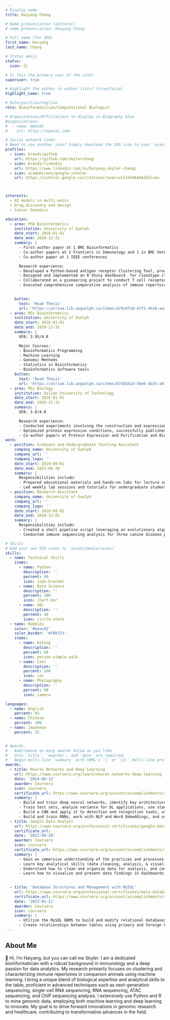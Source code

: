 ```yaml
---
# Display name
title: Haiyang Chang

# Name pronunciation (optional)
# name_pronunciation: Haiyang Chang

# Full name (for SEO)
first_name: Haiyang
last_name: Chang

# Status emoji
status:
  icon: 😉

# Is this the primary user of the site?
superuser: true

# Highlight the author in author lists? (true/false)
highlight_name: true

# Role/position/tagline
role: Bioinformatician/Computational Biologist

# Organizations/Affiliations to display in Biography blox
#organizations:
#  - name: OpenAI
#    url: https://openai.com/

# Social network links
# Need to use another icon? Simply download the SVG icon to your `assets/media/icons/` folder.
profiles:
  - icon: brands/github
    url: https://github.com/skylerchang
  - icon: brands/linkedin
    url: https://www.linkedin.com/in/haiyang-skyler-chang/
  - icon: academicons/google-scholar
    url: https://scholar.google.ca/citations?user=xCn3JkAAAAAJ&hl=en



interests:
  - AI models in multi-omics
  - Drug discovery and design 
  - Cancer Genomics 

education:
  - area: PhD Bioinformatics
    institution: University of Guelph
    date_start: 2016-01-01
    date_end: 2020-12-31
    summary: |
      - First-author paper at 1 BMC Bioinformatics
      - Co-author papers at 2 Frontiers in Immunology and 1 in BMC Veterinary Research
      - Co-author paper at 1 IEEE conferences 

      Research experience:
      - Developed a Python-based antigen receptor Clustering Tool, processing one million unique sequences in 5 minutes on a MacBook Air with an M2 chip, maintaining high clustering quality comparable to established tools.
      - Designed and implemented an R Shiny dashboard  for clonotype clustering visualization, incorporating interactive network graphs, phylogenetic trees, and logo representation plots, enhancing the exploration of high-publicity clusters as potential immune signatures.
      - Collaborated on a pioneering project to conduct T cell receptor (TCR) repertoire analysis using single-cell RNA sequencing in both healthy cats and dogs and  perform the TCR clustering analysis.
      - Executed comprehensive comparative analysis of immune repertoires in dog neurological diseases across two anatomical compartments, identifying novel ante-mortem diagnostic tools through clonotype clustering and sequence pattern similarity analysis.

    
    button:
      text: 'Read Thesis'
      url: 'https://atrium.lib.uoguelph.ca/items/a79c0f10-47f2-4b10-aa25-2e53e456a9d2'
  - area: MSc Bioinformatics
    institution: University of Guelph
    date_start: 2016-01-01
    date_end: 2020-12-31
    summary: |
      GPA: 3.95/4.0

      Major Courses:
      - Bioinformatics Programming 
      - Machine Learning
      - Genomic Methods 
      - Statistics in Bioinformatics
      - Bioinformatics Software tools
    button:
      text: 'Read Thesis'
      url: 'https://atrium.lib.uoguelph.ca/items/87dd161d-56e6-4b35-a878-05671a4f005b'
  - area: MSc Biology
    institution: Dalian University of Technology
    date_start: 2016-01-01
    date_end: 2020-12-31
    summary: |
      GPA: 3.8/4.0

      Research experience:
      - Conducted experiments involving the construction and expression of plasmid vectors of human glutamate oxaloacetate transaminases, performing protein purification and enzymatic activity assessment.
      - Optimized protein expression conditions, successfully published the crystallization structures in the Protein Data Bank (PDB) with IDs: 3WZF and 5AX8.
      - Co-author papers at Protein Expression and Purification and BioScience Trends.
work:
  - position: Graduate and Undergraduate Teaching Assistant
    company_name: University of Guelph
    company_url: ''
    company_logo: ''
    date_start: 2019-09-01
    date_end: 2023-04-30
    summary: |
      Responsibilities include:
      - Prepared educational materials and hands-on labs for lecture sessions on Unix commands, high-performance computing (HPC), and bioinformatics sequencing analysis (genome assembly, bulk RNA-seq, SNP anlysis, ATAC-seq and ChIP-seq.)
      - Led weekly lab sessions and tutorials for undergraduate students in statistics and R software, providing support for statistical modeling, data analysis, and visualization.
  - position: Research Assistant
    company_name: University of Guelph
    company_url: ''
    company_logo: ''
    date_start: 2018-09-01
    date_end: 2018-12-01
    summary: |
      Responsibilities include:
      - Created a shell pipeline script leveraging an evolutionary algorithm to identify high-similarity antigen receptors, streamlining the analysis process from Illumina sequencing platform to HPC platform.
      - Conducted immune sequencing analysis for three canine disease projects (lymphoma, minimal residual disease, and inflammatory conditions), contributing to one co-authored academic paper.

# Skills
# Add your own SVG icons to `assets/media/icons/`
skills:
  - name: Technical Skills
    items:
      - name: Python
        description: ''
        percent: 80
        icon: code-bracket
      - name: Data Science
        description: ''
        percent: 100
        icon: chart-bar
      - name: SQL
        description: ''
        percent: 40
        icon: circle-stack
  - name: Hobbies
    color: '#eeac02'
    color_border: '#f0bf23'
    items:
      - name: Hiking
        description: ''
        percent: 60
        icon: person-simple-walk
      - name: Cats
        description: ''
        percent: 100
        icon: cat
      - name: Photography
        description: ''
        percent: 80
        icon: camera

languages:
  - name: English
    percent: 85
  - name: Chinese
    percent: 100
  - name: Japanese
    percent: 25


# Awards.
#   Add/remove as many awards below as you like.
#   Only `title`, `awarder`, and `date` are required.
#   Begin multi-line `summary` with YAML's `|` or `|2-` multi-line prefix and indent 2 spaces below.
awards:
  - title: Neural Networks and Deep Learning
    url: https://www.coursera.org/learn/neural-networks-deep-learning
    date: '2024-06-12'
    awarder: Coursera
    icon: coursera
    certificate_url: https://www.coursera.org/account/accomplishments/specialization/5BQYQ7YTPAYQ
    summary: |
      - Build and train deep neural networks, identify key architecture parameters, implement vectorized neural networks and deep learning to applications
      - Train test sets, analyze variance for DL applications, use standard techniques and optimization algorithms, and build neural networks in TensorFlow
      - Build a CNN and apply it to detection and recognition tasks, use neural style transfer to generate art, and apply algorithms to image and video data
      - Build and train RNNs, work with NLP and Word Embeddings, and use HuggingFace tokenizers and transformer models to perform NER and Question Answering.
  - title: Google Data Analyst
    url: https://www.coursera.org/professional-certificates/google-data-analytics
    certificate_url: 
    date: '2022-09-28'
    awarder: Coursera
    icon: coursera
    certificate_url: https://www.coursera.org/account/accomplishments/specialization/certificate/F4SPV4FKNN27
    summary: |
      - Gain an immersive understanding of the practices and processes used by a junior or associate data analyst in their day-to-day job.
      - Learn key analytical skills (data cleaning, analysis, & visualization) and tools (spreadsheets, SQL, R programming, Tableau). 
      - Understand how to clean and organize data for analysis, and complete analysis and calculations using spreadsheets, SQL and R programming.
      - Learn how to visualize and present data findings in dashboards, presentations and commonly used visualization platforms.
      

  - title: 'Database Structures and Management with MySQL'
    url: https://www.coursera.org/professional-certificates/meta-database-engineer
    certificate_url: https://www.coursera.org/account/accomplishments/verify/5LG6ESQWUKL9
    date: '2023-01-21'
    awarder: Coursera
    icon: coursera
    summary: |
      - Utilize the MySQL DBMS to build and modify relational databases with SQL.
      - Create relationships between tables using primary and foreign keys .
---
```


## About Me

👋 Hi, I’m Haiyang, but you can call me Skyler. I am a dedicated bioinformatician with a robust background in immunology and a deep passion for data analytics. My research primarily focuses on clustering and characterizing immune repertoires in companion animals using machine learning. I bring a unique blend of biological expertise and analytical skills to the table, proficient in advanced techniques such as next-generation sequencing, single-cell RNA sequencing, RNA sequencing, ATAC sequencing, and ChIP sequencing analysis. I extensively use Python and R to mine genomic data, employing both machine learning and deep learning to innovate. My goal is to drive forward innovations in genomic research and healthcare, contributing to transformative advances in the field.